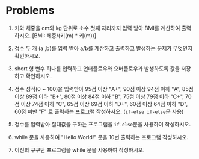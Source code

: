 # Problems

1. 키와 체중을 cm와 kg  단위로 소수 첫째 자리까지 입력 받아 BMI를 계산하여 출력하시오. [BMI: 체중/(키(m) * 키(m))]

2. 정수 두 개 (a ,b)를 입력 받아 a/b를 계산하고 출력하고 발생하는 문제가 무엇인지 확인하시오.

3. short 형 변수 하나를 입력하고 언더플로우와 오버플로우가 발생하도록 값을 저장하고 확인하시오.

4. 정수 성적(0 ~ 100)을 입력받아 95점 이상 "A+", 90점 이상 94점 이하 "A", 85점 이상 89점 이하 "B+", 80점 이상 84점 이하 "B", 75점 이상 79점 이하 "C+", 70점 이상 74점 이하 "C", 
65점 이상 69점 이하 "D+", 60점 이상 64점 이하 "D", 60점 미만 "F" 로 출력하는 프로그램 작성하사오. (```if-else if-else```문 사용)

5. 정수를 입력받아 절대값을 구하는 프로그램을 ```if-else```문을 사용하여 작성하시오.

6. while 문을 사용하여 "Hello World!" 문을 10번 출력하는 프로그램 작성하시오.

7. 이전의 구구단 프로그램을 while 문을 사용하여 작성하시오.
